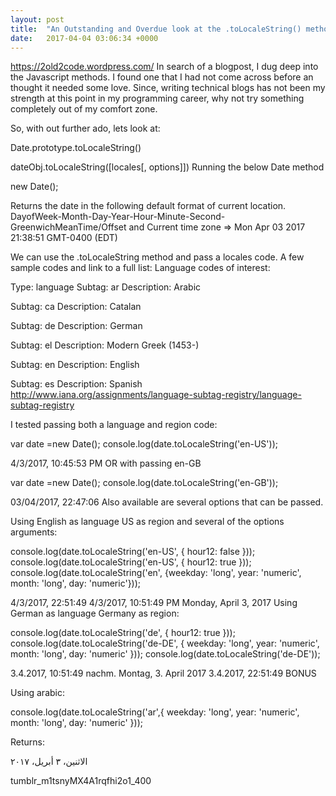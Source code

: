 ```yaml
---
layout: post
title:  "An Outstanding and Overdue look at the .toLocaleString() method.""
date:   2017-04-04 03:06:34 +0000
---
```



https://2old2code.wordpress.com/
In search of a blogpost, I dug deep into the Javascript methods. I found one that I had not come across before an thought it needed some love. Since, writing technical blogs has not been my strength at this point in my programming career, why not try something completely out of my comfort zone.

So, with out further ado, lets look at:

Date.prototype.toLocaleString()

dateObj.toLocaleString([locales[, options]])
Running the below Date method

new Date();

Returns the date in the following default format of current location.
DayofWeek-Month-Day-Year-Hour-Minute-Second-GreenwichMeanTime/Offset and Current time zone
=> Mon Apr 03 2017 21:38:51 GMT-0400 (EDT)

We can use the .toLocaleString method and pass a locales code.
A few sample codes and link to a full list:
Language codes of interest:

Type: language
Subtag: ar
Description: Arabic

Subtag: ca
Description: Catalan

Subtag: de
Description: German

Subtag: el
Description: Modern Greek (1453-)

Subtag: en
Description: English

Subtag: es
Description: Spanish
http://www.iana.org/assignments/language-subtag-registry/language-subtag-registry

I tested passing both a language and region code:

var date =new Date();
console.log(date.toLocaleString('en-US'));

4/3/2017, 10:45:53 PM
OR with passing en-GB

var date =new Date();
console.log(date.toLocaleString('en-GB'));

03/04/2017, 22:47:06
Also available are several options that can be passed.

Using English as language US as region and several of the options arguments:

console.log(date.toLocaleString('en-US', { hour12: false }));
console.log(date.toLocaleString('en-US', { hour12: true }));
console.log(date.toLocaleString('en', {weekday: 'long', year: 'numeric', month: 'long', day: 'numeric'}));

4/3/2017, 22:51:49
4/3/2017, 10:51:49 PM
Monday, April 3, 2017
Using German as language Germany as region:

console.log(date.toLocaleString('de', { hour12: true }));
console.log(date.toLocaleString('de-DE', { weekday: 'long', year: 'numeric', month: 'long', day: 'numeric' }));
console.log(date.toLocaleString('de-DE'));

3.4.2017, 10:51:49 nachm.
Montag, 3. April 2017
3.4.2017, 22:51:49
BONUS

Using arabic:

console.log(date.toLocaleString('ar',{ weekday: 'long', year: 'numeric', month: 'long', day: 'numeric' }));

Returns:

الاثنين، ٣ أبريل، ٢٠١٧

tumblr_m1tsnyMX4A1rqfhi2o1_400


